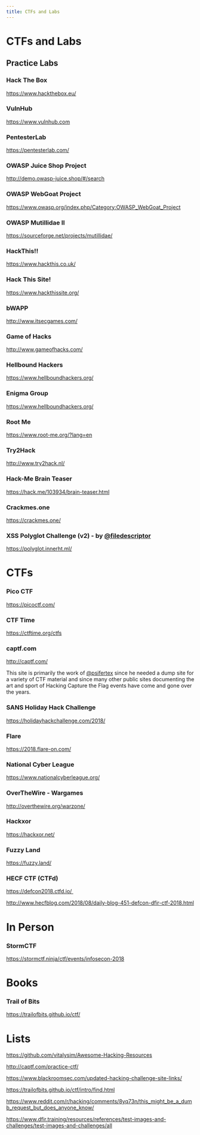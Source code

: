 ```yaml
---
title: CTFs and Labs
---
```


# CTFs and Labs

## Practice Labs

### Hack The Box
<a href="https://www.hackthebox.eu/">https://www.hackthebox.eu/</a>

### VulnHub
<a href="https://www.vulnhub.com">https://www.vulnhub.com</a>
<h3>PentesterLab</h3>
<a href="https://pentesterlab.com/">https://pentesterlab.com/</a>
<h3>OWASP Juice Shop Project</h3>
<a href="http://demo.owasp-juice.shop/#/search">http://demo.owasp-juice.shop/#/search</a>
<h3>OWASP WebGoat Project</h3>
<a href="https://www.owasp.org/index.php/Category:OWASP_WebGoat_Project">https://www.owasp.org/index.php/Category:OWASP_WebGoat_Project</a>
<h3>OWASP Mutillidae II</h3>
<a href="https://sourceforge.net/projects/mutillidae/">https://sourceforge.net/projects/mutillidae/</a>
<h3>HackThis!!</h3>
<a href="https://www.hackthis.co.uk/">https://www.hackthis.co.uk/</a>
<h3>Hack This Site!</h3>
<a href="https://www.hackthissite.org/">https://www.hackthissite.org/</a>
<h3>bWAPP</h3>
<a href="http://www.itsecgames.com/">http://www.itsecgames.com/</a>
<h3>Game of Hacks</h3>
<a href="http://www.gameofhacks.com/">http://www.gameofhacks.com/</a>
<h3>Hellbound Hackers</h3>
<a href="https://www.hellboundhackers.org/">https://www.hellboundhackers.org/</a>
<h3>Enigma Group</h3>
<a href="https://www.hellboundhackers.org/">https://www.hellboundhackers.org/</a>
<h3>Root Me</h3>
<a href="https://www.root-me.org/?lang=en">https://www.root-me.org/?lang=en</a>
<h3>Try2Hack</h3>
<a href="http://www.try2hack.nl/">http://www.try2hack.nl/</a>
<h3>Hack-Me Brain Teaser</h3>
<a href="https://hack.me/103934/brain-teaser.html">https://hack.me/103934/brain-teaser.html</a>
<h3>Crackmes.one</h3>
<a href="https://crackmes.one/">https://crackmes.one/</a>
<h3>XSS Polyglot Challenge (v2) - by <a href="https://twitter.com/filedescriptor">@filedescriptor</a></h3>
<a href="https://polyglot.innerht.ml/">https://polyglot.innerht.ml/</a>
<h1>CTFs</h1>
<h3>Pico CTF</h3>
<a href="https://picoctf.com/">https://picoctf.com/</a>
<h3>CTF Time</h3>
<a href="https://ctftime.org/ctfs">https://ctftime.org/ctfs</a>
<h3>captf.com</h3>
<a href="http://captf.com/">http://captf.com/</a>

This site is primarily the work of <a href="https://twitter.com/psifertex">@psifertex</a> since he needed a dump site for a variety of CTF material and since many other public sites documenting the art and sport of Hacking Capture the Flag events have come and gone over the years.
<h3>SANS Holiday Hack Challenge</h3>
<a href="https://holidayhackchallenge.com/2018/">https://holidayhackchallenge.com/2018/</a>
<h3>Flare</h3>
<a href="https://2018.flare-on.com/">https://2018.flare-on.com/</a>
<h3>National Cyber League</h3>
<a href="https://www.nationalcyberleague.org/">https://www.nationalcyberleague.org/</a>
<h3>OverTheWire - Wargames</h3>
<a href="http://overthewire.org/warzone/">http://overthewire.org/warzone/</a>
<h3>Hackxor</h3>
<a href="https://hackxor.net/">https://hackxor.net/</a>
<h3>Fuzzy Land</h3>
<a href="https://fuzzy.land/">https://fuzzy.land/</a>
<h3>HECF CTF (CTFd)</h3>
<a href="https://defcon2018.ctfd.io/">https://defcon2018.ctfd.io/ </a>

<a href="http://www.hecfblog.com/2018/08/daily-blog-451-defcon-dfir-ctf-2018.html">http://www.hecfblog.com/2018/08/daily-blog-451-defcon-dfir-ctf-2018.html</a>
<h1>In Person</h1>
<h3>StormCTF</h3>
<a href="https://stormctf.ninja/ctf/events/infosecon-2018">https://stormctf.ninja/ctf/events/infosecon-2018</a>
<h1>Books</h1>
<h3>Trail of Bits</h3>
<a href="https://trailofbits.github.io/ctf/">https://trailofbits.github.io/ctf/</a>
<h1>Lists</h1>
<a href="https://github.com/vitalysim/Awesome-Hacking-Resources">https://github.com/vitalysim/Awesome-Hacking-Resources</a>

<a href="http://captf.com/practice-ctf/">http://captf.com/practice-ctf/</a>

<a href="https://www.blackroomsec.com/updated-hacking-challenge-site-links/">https://www.blackroomsec.com/updated-hacking-challenge-site-links/</a>

<a href="https://trailofbits.github.io/ctf/intro/find.html">https://trailofbits.github.io/ctf/intro/find.html</a>

<a href="https://www.reddit.com/r/hacking/comments/8yq73n/this_might_be_a_dumb_request_but_does_anyone_know/">https://www.reddit.com/r/hacking/comments/8yq73n/this_might_be_a_dumb_request_but_does_anyone_know/</a>

<a href="https://www.dfir.training/resources/references/test-images-and-challenges/test-images-and-challenges/all">https://www.dfir.training/resources/references/test-images-and-challenges/test-images-and-challenges/all</a>